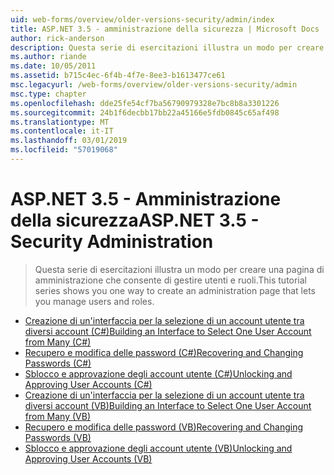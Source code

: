 ```yaml
---
uid: web-forms/overview/older-versions-security/admin/index
title: ASP.NET 3.5 - amministrazione della sicurezza | Microsoft Docs
author: rick-anderson
description: Questa serie di esercitazioni illustra un modo per creare una pagina di amministrazione che consente di gestire utenti e ruoli.
ms.author: riande
ms.date: 10/05/2011
ms.assetid: b715c4ec-6f4b-4f7e-8ee3-b1613477ce61
msc.legacyurl: /web-forms/overview/older-versions-security/admin
msc.type: chapter
ms.openlocfilehash: dde25fe54cf7ba56790979328e7bc8b8a3301226
ms.sourcegitcommit: 24b1f6decbb17bb22a45166e5fdb0845c65af498
ms.translationtype: MT
ms.contentlocale: it-IT
ms.lasthandoff: 03/01/2019
ms.locfileid: "57019068"
---
```

<a name="aspnet-35---security-administration"></a><span data-ttu-id="2cd3c-103">ASP.NET 3.5 - Amministrazione della sicurezza</span><span class="sxs-lookup"><span data-stu-id="2cd3c-103">ASP.NET 3.5 - Security Administration</span></span>
====================
> <span data-ttu-id="2cd3c-104">Questa serie di esercitazioni illustra un modo per creare una pagina di amministrazione che consente di gestire utenti e ruoli.</span><span class="sxs-lookup"><span data-stu-id="2cd3c-104">This tutorial series shows you one way to create an administration page that lets you manage users and roles.</span></span>


- [<span data-ttu-id="2cd3c-105">Creazione di un'interfaccia per la selezione di un account utente tra diversi account (C#)</span><span class="sxs-lookup"><span data-stu-id="2cd3c-105">Building an Interface to Select One User Account from Many (C#)</span></span>](building-an-interface-to-select-one-user-account-from-many-cs.md)
- [<span data-ttu-id="2cd3c-106">Recupero e modifica delle password (C#)</span><span class="sxs-lookup"><span data-stu-id="2cd3c-106">Recovering and Changing Passwords (C#)</span></span>](recovering-and-changing-passwords-cs.md)
- [<span data-ttu-id="2cd3c-107">Sblocco e approvazione degli account utente (C#)</span><span class="sxs-lookup"><span data-stu-id="2cd3c-107">Unlocking and Approving User Accounts (C#)</span></span>](unlocking-and-approving-user-accounts-cs.md)
- [<span data-ttu-id="2cd3c-108">Creazione di un'interfaccia per la selezione di un account utente tra diversi account (VB)</span><span class="sxs-lookup"><span data-stu-id="2cd3c-108">Building an Interface to Select One User Account from Many (VB)</span></span>](building-an-interface-to-select-one-user-account-from-many-vb.md)
- [<span data-ttu-id="2cd3c-109">Recupero e modifica delle password (VB)</span><span class="sxs-lookup"><span data-stu-id="2cd3c-109">Recovering and Changing Passwords (VB)</span></span>](recovering-and-changing-passwords-vb.md)
- [<span data-ttu-id="2cd3c-110">Sblocco e approvazione degli account utente (VB)</span><span class="sxs-lookup"><span data-stu-id="2cd3c-110">Unlocking and Approving User Accounts (VB)</span></span>](unlocking-and-approving-user-accounts-vb.md)
